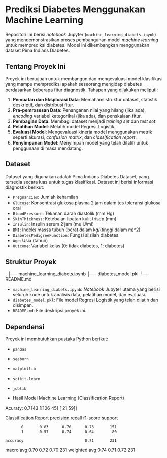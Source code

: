 # Prediksi Diabetes Menggunakan Machine Learning

Repositori ini berisi *notebook* Jupyter (`machine_learning_diabets.ipynb`) yang mendemonstrasikan proses pembangunan model *machine learning* untuk memprediksi diabetes. Model ini dikembangkan menggunakan dataset Pima Indians Diabetes.

## Tentang Proyek Ini

Proyek ini bertujuan untuk membangun dan mengevaluasi model klasifikasi yang mampu memprediksi apakah seseorang mengidap diabetes berdasarkan beberapa fitur diagnostik. Tahapan yang dilakukan meliputi:

1.  **Pemuatan dan Eksplorasi Data**: Memahami struktur dataset, statistik deskriptif, dan distribusi fitur.
2.  **Pra-pemrosesan Data**: Penanganan nilai yang hilang (jika ada), *encoding* variabel kategorikal (jika ada), dan penskalaan fitur.
3.  **Pembagian Data**: Membagi dataset menjadi *training set* dan *test set*.
4.  **Pelatihan Model**: Melatih model Regresi Logistik.
5.  **Evaluasi Model**: Mengevaluasi kinerja model menggunakan metrik seperti akurasi, *confusion matrix*, dan *classification report*.
6.  **Penyimpanan Model**: Menyimpan model yang telah dilatih untuk penggunaan di masa mendatang.

## Dataset

Dataset yang digunakan adalah Pima Indians Diabetes Dataset, yang tersedia secara luas untuk tugas klasifikasi. Dataset ini berisi informasi diagnostik berikut:

* `Pregnancies`: Jumlah kehamilan
* `Glucose`: Konsentrasi glukosa plasma 2 jam dalam tes toleransi glukosa oral
* `BloodPressure`: Tekanan darah diastolik (mm Hg)
* `SkinThickness`: Ketebalan lipatan kulit trisep (mm)
* `Insulin`: Insulin serum 2 jam (mu U/ml)
* `BMI`: Indeks massa tubuh (berat dalam kg/(tinggi dalam m)^2)
* `DiabetesPedigreeFunction`: Fungsi silsilah diabetes
* `Age`: Usia (tahun)
* `Outcome`: Variabel kelas (0: tidak diabetes, 1: diabetes)

## Struktur Proyek
.
├── machine_learning_diabets.ipynb
├── diabetes_model.pkl
└── README.md


* `machine_learning_diabets.ipynb`: *Notebook* Jupyter utama yang berisi seluruh kode untuk analisis data, pelatihan model, dan evaluasi.
* `diabetes_model.pkl`: File model Regresi Logistik yang telah dilatih dan disimpan.
* `README.md`: File deskripsi proyek ini.

## Dependensi

Proyek ini membutuhkan pustaka Python berikut:

* `pandas`
* `seaborn`
* `matplotlib`
* `scikit-learn`
* `joblib`

* Hasil Model Machine Learning (Classification Report)
  
Acuraty: 0.7143
[[106  45]
 [ 21  59]]

Classification Report
              precision    recall  f1-score   support

           0       0.83      0.70      0.76       151
           1       0.57      0.74      0.64        80

    accuracy                           0.71       231
   macro avg       0.70      0.72      0.70       231
weighted avg       0.74      0.71      0.72       231
